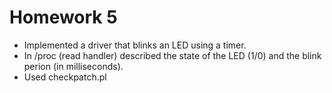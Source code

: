 # Homework 5
* Implemented a driver that blinks an LED using a timer. 
* In /proc (read handler) described the state of the LED (1/0) and the
  blink perion (in milliseconds).
* Used checkpatch.pl
